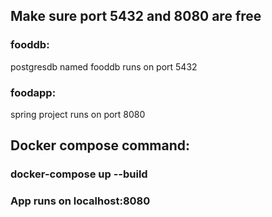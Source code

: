 ## Make sure port 5432 and 8080 are free
### fooddb:
postgresdb named fooddb runs on port 5432

### foodapp:
spring project runs on port 8080

## Docker compose command:
### docker-compose up --build

### App runs on localhost:8080
